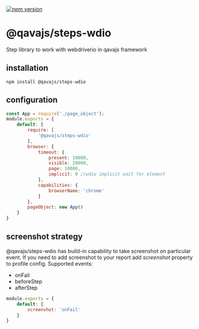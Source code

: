 [![npm version](https://badge.fury.io/js/@qavajs%2Fsteps-wdio.svg)](https://badge.fury.io/js/@qavajs%2Fsteps-wdio)

# @qavajs/steps-wdio
Step library to work with webdriverio in qavajs framework

## installation

`npm install @qavajs/steps-wdio`

## configuration
```javascript
const App = require('./page_object');
module.exports = {
    default: {
        require: [
            '@qavajs/steps-wdio'
        ],
        browser: {
            timeout: {
                present: 10000,
                visible: 20000,
                page: 10000,
                implicit: 0 //wdio implicit wait for element
            },
            capabilities: {
                browserName: 'chrome'
            }
        },
        pageObject: new App()
    }
}
```

## screenshot strategy
@qavajs/steps-wdio has build-in capability to take screenshot on particular event. If you need to add 
screenshot to your report add _screenshot_ property to profile config.
Supported events:
- onFail
- beforeStep
- afterStep

```javascript
module.exports = {
    default: {
        screenshot: 'onFail'
    }
}
```
